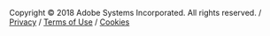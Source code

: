 Copyright &copy; 2018 Adobe Systems Incorporated. All rights reserved.   /   [Privacy](https://www.adobe.com/privacy.html)   /   [Terms of Use](https://www.adobe.com/legal/terms.html)   /   [Cookies](https://www.adobe.com/privacy/cookies.html)
